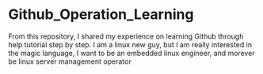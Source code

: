 # Github_Operation_Learning
From this repository, I shared my experience on learning Github through help tutorial step by step.
I am a linux new guy, but I am really interested in the magic language, I want to be an embedded linux engineer, and morever be linux  server management operator
